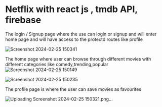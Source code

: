 # Netflix with react js , tmdb API, firebase

The login / Signup page where the use can login or signup and will enter home page and will have access to the 
protectd routes like profile

![Screenshot 2024-02-25 150341](https://github.com/steve7995/netflixTmdb/assets/98587448/fa23ab3a-391d-47bf-b6ad-65d0fe452951)

The home page where user can browse through different movies with different categories like comedy,trending,popular
![Screenshot 2024-02-25 150149](https://github.com/steve7995/netflixTmdb/assets/98587448/9883a3dd-dd4d-4c58-93c3-607dc6c95a4f)

![Screenshot 2024-02-25 150235](https://github.com/steve7995/netflixTmdb/assets/98587448/18589074-c413-4246-9344-f1e91091e440)

The profile page is where the user can save movies as favourites

![Uploading Screenshot 2024-02-25 150321.png…]()
